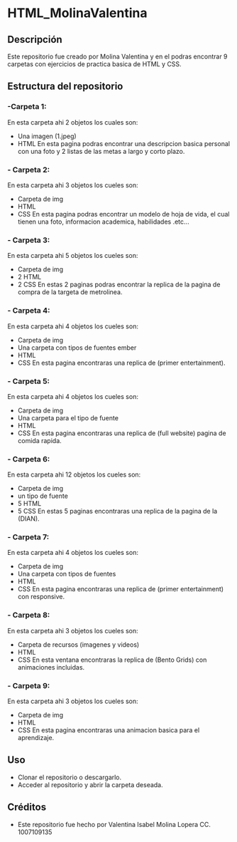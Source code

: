 # HTML_MolinaValentina

## Descripción

Este repositorio fue creado por Molina Valentina y en el podras encontrar 9 carpetas con ejercicios de practica basica de HTML y CSS.

## Estructura del repositorio

### -Carpeta 1:
En esta carpeta ahi 2 objetos los cuales son:
* Una imagen (1.jpeg)
* HTML
En esta pagina podras encontrar una descripcion basica personal con una foto y 2 listas de las metas a largo y corto plazo.

### - Carpeta 2:
En esta carpeta ahi 3 objetos los cueles son:
* Carpeta de img
* HTML
* CSS
En esta pagina podras encontrar un modelo de hoja de vida, el cual tienen una foto, informacion academica, habilidades .etc...

### - Carpeta 3:
 En esta carpeta ahi 5 objetos los cueles son:
* Carpeta de img
* 2 HTML
* 2 CSS
En estas 2 paginas podras encontrar la replica de la pagina de compra de la targeta de metrolinea.

### - Carpeta 4:
 En esta carpeta ahi 4 objetos los cueles son:
* Carpeta de img
* Una carpeta con tipos de fuentes ember
* HTML
* CSS
En esta pagina encontraras una replica de (primer entertainment).

### - Carpeta 5: 
 En esta carpeta ahi 4 objetos los cueles son:
* Carpeta de img
* Una carpeta para el tipo de fuente
* HTML
* CSS
En esta pagina encontraras una replica de (full website) pagina de comida rapida.

### - Carpeta 6:
 En esta carpeta ahi 12 objetos los cueles son:
* Carpeta de img
* un tipo de fuente
* 5 HTML
* 5 CSS
En estas 5 paginas encontraras una replica de la pagina de la (DIAN).

### - Carpeta 7:
 En esta carpeta ahi 4 objetos los cueles son:
* Carpeta de img
* Una carpeta con tipos de fuentes
* HTML
* CSS
En esta pagina encontraras una replica de (primer entertainment) con responsive.

### - Carpeta 8:
 En esta carpeta ahi 3 objetos los cueles son:
* Carpeta de recursos (imagenes y videos)
* HTML
* CSS
En esta ventana encontraras la replica de (Bento Grids) con animaciones incluidas.

### - Carpeta 9: 
 En esta carpeta ahi 3 objetos los cueles son:
* Carpeta de img
* HTML
* CSS
En esta pagina encontraras una animacion basica para el aprendizaje.

## Uso

- Clonar el repositorio o descargarlo.
- Acceder al repositorio y abrir la carpeta deseada.


## Créditos

-  Este repositorio fue hecho por Valentina Isabel Molina Lopera CC. 1007109135
